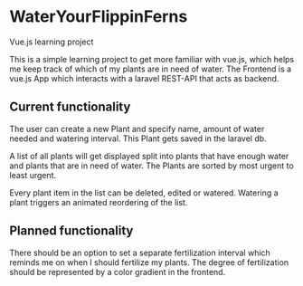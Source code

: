 # WaterYourFlippinFerns
Vue.js learning project

This is a simple learning project to get more familiar with vue.js, which helps me keep track of which of my plants are in need of water.
The Frontend is a vue.js App which interacts with a laravel REST-API that acts as backend.

## Current functionality

The user can create a new Plant and specify name, amount of water needed and watering interval.
This Plant gets saved in the laravel db.

A list of all plants will get displayed split into plants that have enough water and plants that are in need of water.
The Plants are sorted by most urgent to least urgent.

Every plant item in the list can be deleted, edited or watered.
Watering a plant triggers an animated reordering of the list.

## Planned functionality

There should be an option to set a separate fertilization interval which reminds me on when I should fertilize my plants.
The degree of fertilization should be represented by a color gradient in the frontend.
